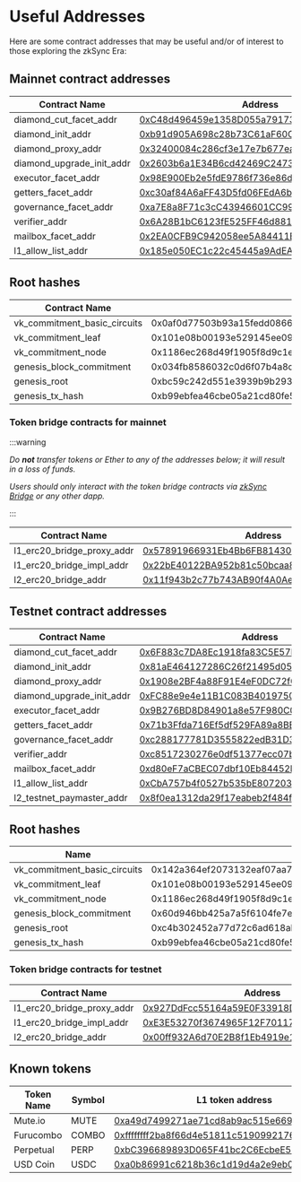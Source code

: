 # Useful Addresses

Here are some contract addresses that may be useful and/or of interest to those exploring the zkSync Era:

## Mainnet contract addresses

|      Contract Name            | Address                                                            | 
| ----------------------------- | -------------------------------------------------------------------|
| diamond_cut_facet_addr        | [0xC48d496459e1358D055a79173BEA41efb7449028](https://etherscan.io/address/0xC48d496459e1358D055a79173BEA41efb7449028#code)| 
| diamond_init_addr             | [0xb91d905A698c28b73C61aF60C63919b754FCF4DE](https://etherscan.io/address/0xb91d905A698c28b73C61aF60C63919b754FCF4DE#code)|
| diamond_proxy_addr            | [0x32400084c286cf3e17e7b677ea9583e60a000324](https://etherscan.io/address/0x32400084c286cf3e17e7b677ea9583e60a000324#code)|
| diamond_upgrade_init_addr     | [0x2603b6a1E34B6cd42469C2473A1D5c4084a88700](https://etherscan.io/address/0x2603b6a1E34B6cd42469C2473A1D5c4084a88700#code)|
| executor_facet_addr           | [0x98E900Eb2e5fdE9786f736e86d6BFBfDb3E4683b](https://etherscan.io/address/0x98E900Eb2e5fdE9786f736e86d6BFBfDb3E4683b#code)|
| getters_facet_addr            | [0xc30af84A6aFF43D5fd06FEdA6bA20BdfeD539F6C](https://etherscan.io/address/0xc30af84A6aFF43D5fd06FEdA6bA20BdfeD539F6C#code)|
| governance_facet_addr         | [0xa7E8a8F71c3cC43946601CC99997f8Cd6828a9B9](https://etherscan.io/address/0xa7E8a8F71c3cC43946601CC99997f8Cd6828a9B9#code)|
| verifier_addr                 | [0x6A28B1bC6123fE525FF46d881Ff80871D0Eb3F02](https://etherscan.io/address/0x6A28B1bC6123fE525FF46d881Ff80871D0Eb3F02#code)|
| mailbox_facet_addr            | [0x2EA0CFB9C942058ee5A84411EF2E37C6DE5bfe5c](https://etherscan.io/address/0x2EA0CFB9C942058ee5A84411EF2E37C6DE5bfe5c#code)|
| l1_allow_list_addr            | [0x185e050EC1c22c45445a9AdEA99B12e1A1372eBA](https://etherscan.io/address/0x185e050EC1c22c45445a9AdEA99B12e1A1372eBA#code)|


## Root hashes

|       Contract Name           | Address                                                            | 
| ----------------------------- | -------------------------------------------------------------------|
| vk_commitment_basic_circuits  | 0x0af0d77503b93a15fedd086638b7326cd3d169a2f388e568f41ea906c7a6eb93 |
| vk_commitment_leaf            | 0x101e08b00193e529145ee09823378ef51a3bc8966504064f1f6ba3f1ba863210 |
| vk_commitment_node            | 0x1186ec268d49f1905f8d9c1e9d39fc33e98c74f91d91a21b8f7ef78bd09a8db8 |
| genesis_block_commitment      | 0x034fb8586032c0d6f07b4a8db319590095e390bd0dbf84976f8d009ad16cd18d |
| genesis_root                  | 0xbc59c242d551e3939b9b2939b8b686efa77ba3833183045d548aa5f53357ba95 |
| genesis_tx_hash               | 0xb99ebfea46cbe05a21cd80fe5597d97b204befc52a16303f579c607dc1ac2e2e |

### Token bridge contracts for mainnet

:::warning

_Do **not** transfer tokens or Ether to any of the addresses below; it will result in a loss of funds._

_Users should only interact with the token bridge contracts via [zkSync Bridge](https://bridge.zksync.io/) or any other dapp._ 


:::

|      Contract Name            | Address                                                                                                                   | 
| ----------------------------- | --------------------------------------------------------------------------------------------------------------------------|
| l1_erc20_bridge_proxy_addr    | [0x57891966931Eb4Bb6FB81430E6cE0A03AAbDe063](https://etherscan.io/address/0x57891966931Eb4Bb6FB81430E6cE0A03AAbDe063#code)|
| l1_erc20_bridge_impl_addr     | [0x22bE40122BA952b81c50bcaa86F84418ff623391](https://etherscan.io/address/0x22bE40122BA952b81c50bcaa86F84418ff623391#code)|
| l2_erc20_bridge_addr          | [0x11f943b2c77b743AB90f4A0Ae7d5A4e7FCA3E102](https://explorer.zksync.io/address/0x11f943b2c77b743AB90f4A0Ae7d5A4e7FCA3E102)|



## Testnet contract addresses


|      Contract Name            | Address                                                                                                                          | 
| ----------------------------- | ---------------------------------------------------------------------------------------------------------------------------------|
| diamond_cut_facet_addr        | [0x6F883c7DA8Ec1918fa83C5E57F239f47f03b135d](https://goerli.etherscan.io/address/0x6F883c7DA8Ec1918fa83C5E57F239f47f03b135d#code)| 
| diamond_init_addr             | [0x81aE464127286C26f21495d053AA19Eec708055F](https://goerli.etherscan.io/address/0x81aE464127286C26f21495d053AA19Eec708055F#code)|
| diamond_proxy_addr            | [0x1908e2BF4a88F91E4eF0DC72f02b8Ea36BEa2319](https://goerli.etherscan.io/address/0x1908e2BF4a88F91E4eF0DC72f02b8Ea36BEa2319#code)|
| diamond_upgrade_init_addr     | [0xFC88e9e4e11B1C083B40197500827E1894d55a83](https://goerli.etherscan.io/address/0xFC88e9e4e11B1C083B40197500827E1894d55a83#code)|
| executor_facet_addr           | [0x9B276BD8D84901a8e57F980C05A6aD7Fee5c241d](https://goerli.etherscan.io/address/0x9B276BD8D84901a8e57F980C05A6aD7Fee5c241d#code)|
| getters_facet_addr            | [0x71b3Ffda716Ef5df529FA89a8BBb8D16676fD47f](https://goerli.etherscan.io/address/0x71b3Ffda716Ef5df529FA89a8BBb8D16676fD47f#code)|
| governance_facet_addr         | [0xc288177781D3555822edB31D323aEcB6cFD849c7](https://goerli.etherscan.io/address/0xc288177781D3555822edB31D323aEcB6cFD849c7#code)|
| verifier_addr                 | [0xc8517230276e0df51377ecc07b528cd3ee083132](https://goerli.etherscan.io/address/0xc8517230276e0df51377ecc07b528cd3ee083132#code)|
| mailbox_facet_addr            | [0xd80eF7aCBEC07dbf10Eb84452b40D0a8882ADfB5](https://goerli.etherscan.io/address/0xd80eF7aCBEC07dbf10Eb84452b40D0a8882ADfB5#code)|
| l1_allow_list_addr            | [0xCbA757b4f0527b535bE80720325064058FC4A306](https://goerli.etherscan.io/address/0xCbA757b4f0527b535bE80720325064058FC4A306#code)|
| l2_testnet_paymaster_addr     | [0x8f0ea1312da29f17eabeb2f484fd3c112cccdd63](https://goerli.explorer.zksync.io/address/0x8f0ea1312da29f17eabeb2f484fd3c112cccdd63#contract)|


## Root hashes

|          Name                 | Hash                                                               | 
| ----------------------------- | -------------------------------------------------------------------|
| vk_commitment_basic_circuits  | 0x142a364ef2073132eaf07aa7f3d8495065be5b92a2dc14fda09b4216affed9c0 |
| vk_commitment_leaf            | 0x101e08b00193e529145ee09823378ef51a3bc8966504064f1f6ba3f1ba863210 |
| vk_commitment_node            | 0x1186ec268d49f1905f8d9c1e9d39fc33e98c74f91d91a21b8f7ef78bd09a8db8 |
| genesis_block_commitment      | 0x60d946bb425a7a5f6104fe7ef4b854fac4c32b6ba5b3601c82014fa28f6511d6 |
| genesis_root                  | 0xc4b302452a77d72c6ad618ab1f18ec3a7699520dc053e767eca6427d24bd0848 |
| genesis_tx_hash               | 0xb99ebfea46cbe05a21cd80fe5597d97b204befc52a16303f579c607dc1ac2e2e |

### Token bridge contracts for testnet

|      Contract Name           | Address                                                                                                                          | 
| ----------------------------- | -----------------------------------------------------------------------------------------------------------------------------------|
| l1_erc20_bridge_proxy_addr    | [0x927DdFcc55164a59E0F33918D13a2D559bC10ce7](https://goerli.etherscan.io/address/0x927DdFcc55164a59E0F33918D13a2D559bC10ce7#code)  |
| l1_erc20_bridge_impl_addr     | [0xE3E53270f3674965F12F70117B16736232604e12](https://goerli.etherscan.io/address/0xE3E53270f3674965F12F70117B16736232604e12#code)  |
| l2_erc20_bridge_addr          | [0x00ff932A6d70E2B8f1Eb4919e1e09C1923E7e57b](https://goerli.explorer.zksync.io/address/0x00ff932A6d70E2B8f1Eb4919e1e09C1923E7e57b) |




## Known tokens

|    Token Name                 | Symbol        | L1 token address                          | L2 token address                         |
| ----------------------------- | ------------- | ------------------------------------------| ------------------------------------------
| Mute.io                       | MUTE          | [0xa49d7499271ae71cd8ab9ac515e6694c755d400c](https://etherscan.io/address/0xa49d7499271ae71cd8ab9ac515e6694c755d400c)|[0x0e97C7a0F8B2C9885C8ac9fC6136e829CbC21d42](https://explorer.zksync.io/address/0x0e97C7a0F8B2C9885C8ac9fC6136e829CbC21d42)|
| Furucombo                     | COMBO         | [0xffffffff2ba8f66d4e51811c5190992176930278](https://etherscan.io/address/0xffffffff2ba8f66d4e51811c5190992176930278)|[0xc2B13Bb90E33F1E191b8aA8F44Ce11534D5698E3](https://explorer.zksync.io/address/0xc2B13Bb90E33F1E191b8aA8F44Ce11534D5698E3#contract)|
| Perpetual                     | PERP          |  [0xbC396689893D065F41bc2C6EcbeE5e0085233447](https://etherscan.io/address/0xbC396689893D065F41bc2C6EcbeE5e0085233447)|[0x42c1c56be243c250AB24D2ecdcC77F9cCAa59601](https://explorer.zksync.io/address/0x42c1c56be243c250AB24D2ecdcC77F9cCAa59601#contract)|
| USD Coin                      | USDC          | [0xa0b86991c6218b36c1d19d4a2e9eb0ce3606eb48](https://etherscan.io/token/0xa0b86991c6218b36c1d19d4a2e9eb0ce3606eb48)|[0x3355df6D4c9C3035724Fd0e3914dE96A5a83aaf4](https://explorer.zksync.io/address/0x3355df6D4c9C3035724Fd0e3914dE96A5a83aaf4#contract)|

